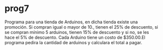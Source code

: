 # prog7
Programa para una tienda de Arduinos, en dicha tienda existe una promoción. Si compran igual o mayor de 10., tienen el 25% de descuento, si se compran mínimo 5 arduinos, tienen 15% de descuento y si no, se les hace el 5% de descuento. Cada Arduino tiene un costo de $350.00.El programa pedira la cantidad de arduinos y calculara el total a pagar.

